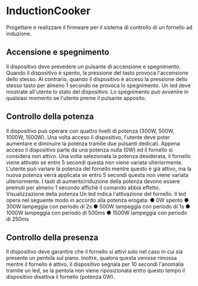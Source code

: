 # InductionCooker
Progettare e realizzare il firmware per il sistema di controllo di un fornello ad induzione.

## Accensione e spegnimento
Il dispositivo deve prevedere un pulsante di accensione e spegnimento. Quando il dispositivo è spento, la pressione del tasto provoca l'accensione dello stesso. Al contrario, quando il dispositivo è acceso la pressione dello stesso tasto per almeno 1 secondo ne provoca lo spegnimento. Un led deve mostrate all'utente lo stato del dispositivo.
Lo spegnimento può avvenire in qualsiasi momento se l'utente preme il pulsante apposito.

## Controllo della potenza
Il dispositivo può operare con quattro livelli di potenza (300W, 500W, 1000W, 1500W). Una volta acceso il dispositivo, l'utente deve poter aumentare e diminuire la potenza tramite due pulsanti dedicati.
Appena acceso il dispositivo parte da una potenza nulla (0W) ed il fornello si considera non attivo. Una volta selezionata la potenza desiderata, il fornello viene attivato se entro 5 secondi questa non viene variata ulteriormente.
L'utente può variare la potenza del fornello mentre questo è già attivo, ma la nuova potenza verrà applicata se entro 5 secondi questa non viene variata ulteriormente.
I tasti di aumento/riduzione della potenza devono essere premuti per almeno 1 secondo affichè il comando abbia effetto.
Visualizzazione della potenza
Un led indica l'attivazione del fornello. Il led opera nel seguente modo in accordo alla potenza erogata:
  ● 0W spento
  ● 300W lampeggia con periodo di 2s
  ● 500W lampeggia con periodo di 1s
  ● 1000W lampeggia con periodo di 500ms
  ● 1500W lampeggia con periodo di 250ms
  
## Controllo della presenza
Il dispositivo deve garantire che il fornello si attivi solo nel caso in cui sia presente un pentola sul piano. Inoltre, qualora questa venisse rimossa mentre il fornello è attivo, il dispositivo segnala per 10 secondi l'anomalia tramite un led, se la pentola non viene riposizionata entro questo tempo il dispositivo disattiva il fornello (potenza 0W).

